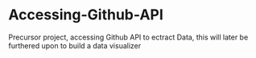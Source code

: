 # Accessing-Github-API

Precursor project, accessing Github API to ectract Data, this will later be furthered upon to build a data visualizer
